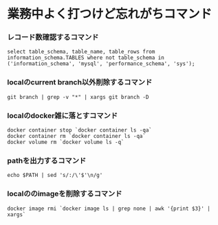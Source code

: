 # 業務中よく打つけど忘れがちコマンド

### レコード数確認するコマンド
```
select table_schema, table_name, table_rows from information_schema.TABLES where not table_schema in ('information_schema', 'mysql', 'performance_schema', 'sys');
```
### localのcurrent branch以外削除するコマンド
```
git branch | grep -v "*" | xargs git branch -D
```

### localのdocker雑に落とすコマンド
```
docker container stop `docker container ls -qa`
docker container rm `docker container ls -qa`
docker volume rm `docker volume ls -q`
```

### pathを出力するコマンド
```
echo $PATH | sed 's/:/\'$'\n/g'
```

### localの<none>のimageを削除するコマンド
```shell
docker image rmi `docker image ls | grep none | awk '{print $3}' | xargs`
```